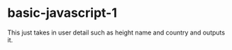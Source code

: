 # basic-javascript-1

This just takes in user detail such as height name and country and outputs it.

